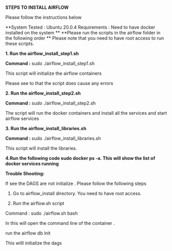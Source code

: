 **STEPS TO INSTALL AIRFLOW**

Please follow the instructions below 

**System Tested : Ubuntu 20.0.4
Requirements : Need to have docker installed on the system
**
**Please run the scripts in the airflow folder in the following order
**
Please note that you need to have root access to run these scripts.

**1. Run the airflow_install_step1.sh**

**Command :** sudo ./airflow_install_step1.sh

This script will initialize the airflow containers

Please see to that the script does cause any errors

**2. Run the airflow_install_step2.sh**

**Command :** sudo ./airflow_install_step2.sh

The script will run the docker containers and install all the services and start airflow services

**3. Run the airflow_install_libraries.sh**

**Command :** sudo ./airflow_install_libraries.sh

This script will install the libraries.

**4.Run the following code sudo docker ps -a. This will show the list of docker services running**

**Trouble Shooting:**

If see the DAGS are not initialize . Please follow the following steps

1. Go to airflow_install directory. You need to have root access.

2. Run the airflow.sh script

Command : sudo ./airflow.sh bash

In this will open the command line of the container .

run the airflow db init

This willl initialize the dags
